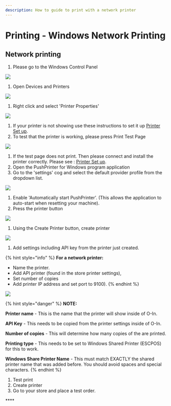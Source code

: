 ```yaml
---
description: How to guide to print with a network printer
---
```


# Printing - Windows Network Printing

## **Network printing**

1. Please go to the Windows Control Panel

![](<../.gitbook/assets/untitled (1).png>)

1. Open Devices and Printers

![](../.gitbook/assets/untitled-1.png)

1. Right click and select 'Printer Properties'

![](<../.gitbook/assets/untitled-2 (5).png>)

1. If your printer is not showing use these instructions to set it up [Printer Set up](printing-add-a-printer-to-windows.md).
2. To test that the printer is working, please press Print Test Page

![](<../.gitbook/assets/untitled-3 (1).png>)

1. If the test page does not print. Then please connect and install the printer correctly. Please see : [Printer Set up](https://www.notion.so/cloudwaitresswiki/Printing-Add-a-printer-18689e4654fe4978b20aeb82b581d81e).
2. Open the PushPrinter for Windows program application
3. Go to the 'settings' cog and select the default provider profile from the dropdown list.

![](<../.gitbook/assets/untitled-4 (2).png>)

1. Enable 'Automatically start PushPrinter'. (This allows the application to auto-start when resetting your machine).
2. Press the printer button

![](../.gitbook/assets/untitled-6.png)

1. Using the Create Printer button, create printer

![](<../.gitbook/assets/untitled-7 (4).png>)

1. Add settings including API key from the printer just created.

{% hint style="info" %}
**For a network printer:**

* Name the printer.
* Add API printer (found in the store printer settings),
* Set number of copies
* Add printer IP address and set port to 9100).
{% endhint %}

![](<../.gitbook/assets/untitled-8 (3).png>)

{% hint style="danger" %}
**NOTE:**

**Printer name** - This is the name that the printer will show inside of O-In.

**API Key** - This needs to be copied from the printer settings inside of O-In.

**Number of copies** - This will determine how many copies of the are printed.

**Printing type** - This needs to be set to Windows Shared Printer (ESCPOS) for this to work.

**Windows Share Printer Name** - This must match EXACTLY the shared printer name that was added before. You should avoid spaces and special characters.
{% endhint %}

1. Test print
2. Create printer
3. Go to your store and place a test order.

\*\*\*\*
